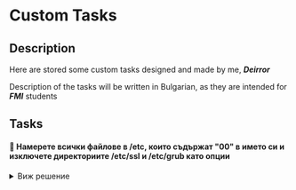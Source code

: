 # Custom Tasks

Description
-

Here are stored some custom tasks designed and made by me, ***Deirror***

Description of the tasks will be written in Bulgarian, as they are intended for ***FMI*** students

Tasks
-

#### 🛑 Намерете всички файлове в /etc, които съдържат "00" в името си и изключете директориите /etc/ssl и /etc/grub като опции

<details>
  <summary>Виж решение</summary>

  ```bash
  # тук използваме escaping, за да приложим булева логика
  find /etc -type f -name "*00*" ! \( -path "/etc/ssl/*" -o -path "/etc/grub.d/*" \) 

  # или

  # тук просто изреждаме и по default се добавя неявно -a(AND) между всички изредени изрази
  find /etc -type f -name "*00*" ! -path "/etc/ssl/*" ! -path "/etc/grub.d/*"
  ```
</details>
